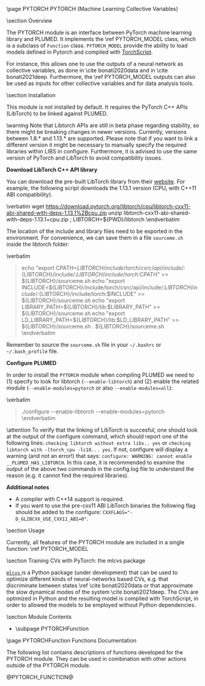 \page PYTORCH PYTORCH (Machine Learning Collective Variables)

<!-- 
description: Machine Learning Collective Variables with PyTorch (pytorch)
authors: Luigi Bonati
reference: \cite bonati2020data
-->

\section Overview 

The PYTORCH module is an interface between PyTorch machine learning library and PLUMED. It implements the \ref PYTORCH_MODEL class, which is a subclass of `Function` class. `PYTORCH_MODEL` provide the ability to load models defined in Pytorch and compiled with <a href="https://pytorch.org/docs/stable/jit.html#"> TorchScript</a>. 

For instance, this allows one to use the outputs of a neural network as collective variables, as done in \cite bonati2020data and in \cite bonati2021deep. Furthermore, the \ref PYTORCH_MODEL outputs can also be used as inputs for other collective variables and for data analysis tools. 

\section Installation

This module is not installed by default. It requires the PyTorch C++ APIs (LibTorch) to be linked against PLUMED. 

\warning 
Note that Libtorch APIs are still in beta phase regarding stability, so there might be breaking changes in newer versions. Currently, versions between 1.8.* and 1.13.* are supported. Please note that if you want to link a different version it might be necessary to manually specify the required libraries within LIBS in configure. Furthermore, it is advised to use the same version of PyTorch and LibTorch to avoid compatibility issues.

**Download LibTorch C++ API library**

You can download the pre-built LibTorch library from their <a href="https://pytorch.org/get-started/locally/"> website</a>. For example, the following script downloads the 1.13.1 version (CPU, with C++11 ABI compatibility).

\verbatim
wget https://download.pytorch.org/libtorch/cpu/libtorch-cxx11-abi-shared-with-deps-1.13.1%2Bcpu.zip 
unzip libtorch-cxx11-abi-shared-with-deps-1.13.1+cpu.zip ; 
LIBTORCH=${PWD}/libtorch
\endverbatim

The location of the include and library files need to be exported in the environment. For convenience, we can save them in a file `sourceme.sh` inside the libtorch folder:

\verbatim
> echo "export CPATH=${LIBTORCH}/include/torch/csrc/api/include/:${LIBTORCH}/include/:${LIBTORCH}/include/torch:$CPATH" >> ${LIBTORCH}/sourceme.sh
> echo "export INCLUDE=${LIBTORCH}/include/torch/csrc/api/include/:${LIBTORCH}/include/:${LIBTORCH}/include/torch:$INCLUDE" >> ${LIBTORCH}/sourceme.sh
> echo "export LIBRARY_PATH=${LIBTORCH}/lib:$LIBRARY_PATH" >> ${LIBTORCH}/sourceme.sh
> echo "export LD_LIBRARY_PATH=${LIBTORCH}/lib:$LD_LIBRARY_PATH" >> ${LIBTORCH}/sourceme.sh
> . ${LIBTORCH}/sourceme.sh
\endverbatim

Remember to source the `sourceme.sh` file in your `~/.bashrc` or  `~/.bash_profile` file. 

**Configure PLUMED**

In order to install the `PYTORCH` module when compiling PLUMED we need to (1) specify to look for libtorch (`--enable-libtorch`) and (2) enable the related module (`--enable-modules=pytorch` or also `--enable-modules=all`):

\verbatim
> ./configure --enable-libtorch --enable-modules=pytorch  
\endverbatim

\attention
To verify that the linking of LibTorch is succesful, one should look at the output of the configure command, which should report one of the following lines: `checking libtorch without extra libs.. yes` or `checking libtorch with -ltorch_cpu -lc10... yes`. If not, configure will display a warning (and not an error!) that says: `configure: WARNING: cannot enable __PLUMED_HAS_LIBTORCH`. In this case, it is recommended to examine the output of the above two commands in the config.log file to understand the reason (e.g. it cannot find the required libraries).

**Additional notes**
- A compiler with C++14 support is required. 
- If you want to use the pre-cxx11 ABI LibTorch binaries the following flag should be added to the configure: `CXXFLAGS="-D_GLIBCXX_USE_CXX11_ABI=0"`.

\section Usage

Currently, all features of the PYTORCH module are included in a single function: \ref PYTORCH_MODEL

\section Training CVs with PyTorch: the mlcvs package

<a href="https://mlcvs.readthedocs.io/"> `mlcvs` </a> is a Python package (under development) that can be used to optimize different kinds of neural-networks based CVs, e.g. that discriminate between states \ref \cite bonati2020data or that approximate the slow dynamical modes of the system \cite bonati2021deep. The CVs are optimized in Python and the resulting model is compiled with TorchScript, in order to allowed the models to be employed without Python dependencies. 

\section Module Contents
- \subpage PYTORCHFunction

\page PYTORCHFunction Functions Documentation

The following list contains descriptions of functions developed for the PYTORCH module. They can be used in combination with other actions outside of the PYTORCH module.

@PYTORCH_FUNCTION@